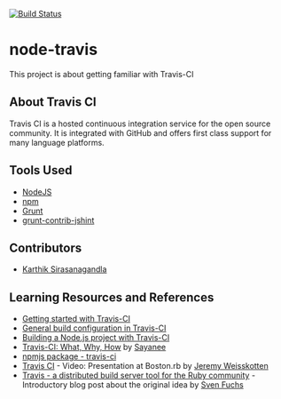 [![Build Status](https://travis-ci.org/karthiks/node-travis.png)](https://travis-ci.org/karthiks/node-travis)

node-travis
===========

This project is about getting familiar with Travis-CI

## About Travis CI
Travis CI is a hosted continuous integration service for the open source community. It is integrated with GitHub and offers first class support for many language platforms.

## Tools Used
* [NodeJS](nodejs.org)
* [npm](https://npmjs.org)
* [Grunt](http://gruntjs.com/)
* [grunt-contrib-jshint](https://github.com/gruntjs/grunt-contrib-jshint)

## Contributors
* [Karthik Sirasanagandla](https://github.com/karthiks/)

## Learning Resources and References
* [Getting started with Travis-CI](http://about.travis-ci.org/docs/user/getting-started/)
* [General build configuration in Travis-CI](http://about.travis-ci.org/docs/user/build-configuration/)
* [Building a Node.js project with Travis-CI](http://about.travis-ci.org/docs/user/languages/javascript-with-nodejs/)
* [Travis-CI: What, Why, How](http://net.tutsplus.com/tutorials/tools-and-tips/travis-ci-what-why-how/) by [Sayanee](https://github.com/sayanee)
* [npmjs package - travis-ci](https://npmjs.org/package/travis-ci)
* [Travis CI](http://bostonrb.org/presentations/travis-ci) - Video: Presentation at Boston.rb by [Jeremy Weisskotten](https://twitter.com/#!/doctorzaius)
* [Travis - a distributed build server tool for the Ruby community](http://svenfuchs.com/2011/2/5/travis-a-distributed-build-server-tool-for-the-ruby-community) - Introductory blog post about the original idea by [Sven Fuchs](http://svenfuchs.com/)
